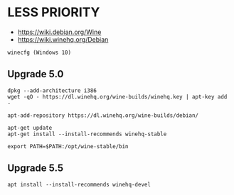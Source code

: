 # LESS PRIORITY

- https://wiki.debian.org/Wine
- https://wiki.winehq.org/Debian

```
winecfg (Windows 10)
```

## Upgrade 5.0

```
dpkg --add-architecture i386 
wget -qO - https://dl.winehq.org/wine-builds/winehq.key | apt-key add -

apt-add-repository https://dl.winehq.org/wine-builds/debian/

apt-get update
apt-get install --install-recommends winehq-stable

export PATH=$PATH:/opt/wine-stable/bin

```
## Upgrade 5.5

```
apt install --install-recommends winehq-devel
```
